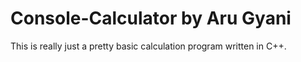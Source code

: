 # Console-Calculator by Aru Gyani

This is really just a pretty basic calculation program written in C++. 

